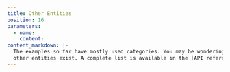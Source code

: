 ```yaml
---
title: Other Entities
position: 16
parameters:
  - name:
    content:
content_markdown: |-
  The examples so far have mostly used categories. You may be wondering what
  other entities exist. A complete list is available in the [API reference](reference/index.html).
---
```

